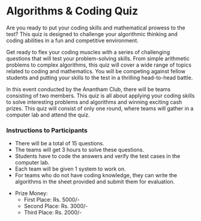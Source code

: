 # Algorithms & Coding Quiz

Are you ready to put your coding skills and mathematical prowess to the test? This quiz is designed to challenge your algorithmic thinking and coding abilities in a fun and competitive environment.

Get ready to flex your coding muscles with a series of challenging questions that will test your problem-solving skills. From simple arithmetic problems to complex algorithms, this quiz will cover a wide range of topics related to coding and mathematics. You will be competing against fellow students and putting your skills to the test in a thrilling head-to-head battle.

In this event conducted by the Anantham Club, there will be teams consisting of two members. This quiz is all about applying your coding skills to solve interesting problems and algorithms and winning exciting cash prizes.
This quiz will consist of only one round, where teams will gather in a computer lab and attend the quiz.

### Instructions to Participants

- There will be a total of 15 questions.
- The teams will get 3 hours to solve these questions.
- Students have to code the answers and verify the test cases in the computer lab.
- Each team will be given 1 system to work on.
- For teams who do not have coding knowledge, they can write the algorithms in the sheet provided and submit them for evaluation.

* Prize Money:
    * First Place: Rs. 5000/-
    * Second Place: Rs. 3000/-
    * Third Place: Rs. 2000/-